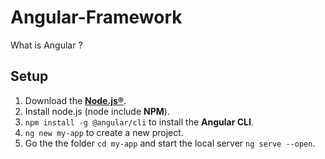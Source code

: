 # Angular-Framework

What is Angular ?

## Setup

1. Download the **[Node.js®](https://nodejs.org/en/)**.
2. Install node.js (node include **NPM**).
3. `npm install -g @angular/cli` to install the **Angular CLI**.
4. `ng new my-app` to create a new project.
5. Go the the folder `cd my-app` and start the local server `ng serve --open`.
